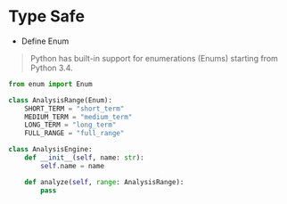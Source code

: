 # Type Safe

- Define Enum

> Python has built-in support for enumerations (Enums) starting from Python 3.4.

```python
from enum import Enum

class AnalysisRange(Enum):
    SHORT_TERM = "short_term"
    MEDIUM_TERM = "medium_term"
    LONG_TERM = "long_term"
    FULL_RANGE = "full_range"

class AnalysisEngine:
    def __init__(self, name: str):
        self.name = name

    def analyze(self, range: AnalysisRange):
        pass
```